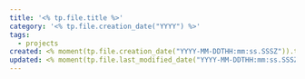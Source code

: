 ```yaml
---
title: '<% tp.file.title %>'
category: '<% tp.file.creation_date("YYYY") %>'
tags:
  - projects
created: <% moment(tp.file.creation_date("YYYY-MM-DDTHH:mm:ss.SSSZ")).toISOString() %>
updated: <% moment(tp.file.last_modified_date("YYYY-MM-DDTHH:mm:ss.SSSZ")).toISOString() %>
---
```

